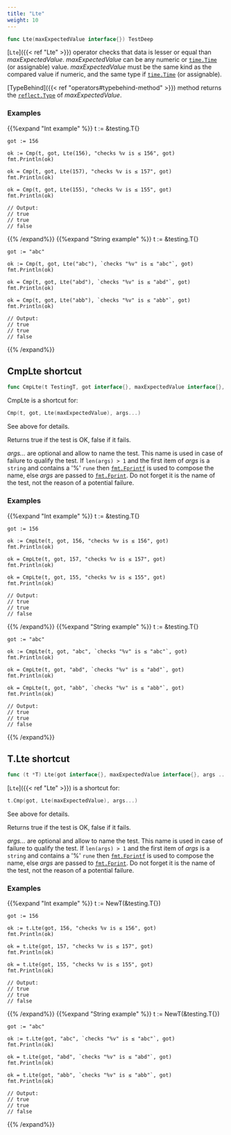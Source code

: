 ```yaml
---
title: "Lte"
weight: 10
---
```


```go
func Lte(maxExpectedValue interface{}) TestDeep
```

[`Lte`]({{< ref "Lte" >}}) operator checks that data is lesser or equal than
*maxExpectedValue*. *maxExpectedValue* can be any numeric or
[`time.Time`](https://golang.org/pkg/time/#Time) (or assignable) value. *maxExpectedValue* must be the
same kind as the compared value if numeric, and the same type if
[`time.Time`](https://golang.org/pkg/time/#Time) (or assignable).

[TypeBehind]({{< ref "operators#typebehind-method" >}}) method returns the [`reflect.Type`](https://golang.org/pkg/reflect/#Type) of *maxExpectedValue*.


### Examples

{{%expand "Int example" %}}	t := &testing.T{}

	got := 156

	ok := Cmp(t, got, Lte(156), "checks %v is ≤ 156", got)
	fmt.Println(ok)

	ok = Cmp(t, got, Lte(157), "checks %v is ≤ 157", got)
	fmt.Println(ok)

	ok = Cmp(t, got, Lte(155), "checks %v is ≤ 155", got)
	fmt.Println(ok)

	// Output:
	// true
	// true
	// false
{{% /expand%}}
{{%expand "String example" %}}	t := &testing.T{}

	got := "abc"

	ok := Cmp(t, got, Lte("abc"), `checks "%v" is ≤ "abc"`, got)
	fmt.Println(ok)

	ok = Cmp(t, got, Lte("abd"), `checks "%v" is ≤ "abd"`, got)
	fmt.Println(ok)

	ok = Cmp(t, got, Lte("abb"), `checks "%v" is ≤ "abb"`, got)
	fmt.Println(ok)

	// Output:
	// true
	// true
	// false
{{% /expand%}}
## CmpLte shortcut

```go
func CmpLte(t TestingT, got interface{}, maxExpectedValue interface{}, args ...interface{}) bool
```

CmpLte is a shortcut for:

```go
Cmp(t, got, Lte(maxExpectedValue), args...)
```

See above for details.

Returns true if the test is OK, false if it fails.

*args...* are optional and allow to name the test. This name is
used in case of failure to qualify the test. If `len(args) > 1` and
the first item of *args* is a `string` and contains a '%' `rune` then
[`fmt.Fprintf`](https://golang.org/pkg/fmt/#Fprintf) is used to compose the name, else *args* are passed to
[`fmt.Fprint`](https://golang.org/pkg/fmt/#Fprint). Do not forget it is the name of the test, not the
reason of a potential failure.


### Examples

{{%expand "Int example" %}}	t := &testing.T{}

	got := 156

	ok := CmpLte(t, got, 156, "checks %v is ≤ 156", got)
	fmt.Println(ok)

	ok = CmpLte(t, got, 157, "checks %v is ≤ 157", got)
	fmt.Println(ok)

	ok = CmpLte(t, got, 155, "checks %v is ≤ 155", got)
	fmt.Println(ok)

	// Output:
	// true
	// true
	// false
{{% /expand%}}
{{%expand "String example" %}}	t := &testing.T{}

	got := "abc"

	ok := CmpLte(t, got, "abc", `checks "%v" is ≤ "abc"`, got)
	fmt.Println(ok)

	ok = CmpLte(t, got, "abd", `checks "%v" is ≤ "abd"`, got)
	fmt.Println(ok)

	ok = CmpLte(t, got, "abb", `checks "%v" is ≤ "abb"`, got)
	fmt.Println(ok)

	// Output:
	// true
	// true
	// false
{{% /expand%}}
## T.Lte shortcut

```go
func (t *T) Lte(got interface{}, maxExpectedValue interface{}, args ...interface{}) bool
```

[`Lte`]({{< ref "Lte" >}}) is a shortcut for:

```go
t.Cmp(got, Lte(maxExpectedValue), args...)
```

See above for details.

Returns true if the test is OK, false if it fails.

*args...* are optional and allow to name the test. This name is
used in case of failure to qualify the test. If `len(args) > 1` and
the first item of *args* is a `string` and contains a '%' `rune` then
[`fmt.Fprintf`](https://golang.org/pkg/fmt/#Fprintf) is used to compose the name, else *args* are passed to
[`fmt.Fprint`](https://golang.org/pkg/fmt/#Fprint). Do not forget it is the name of the test, not the
reason of a potential failure.


### Examples

{{%expand "Int example" %}}	t := NewT(&testing.T{})

	got := 156

	ok := t.Lte(got, 156, "checks %v is ≤ 156", got)
	fmt.Println(ok)

	ok = t.Lte(got, 157, "checks %v is ≤ 157", got)
	fmt.Println(ok)

	ok = t.Lte(got, 155, "checks %v is ≤ 155", got)
	fmt.Println(ok)

	// Output:
	// true
	// true
	// false
{{% /expand%}}
{{%expand "String example" %}}	t := NewT(&testing.T{})

	got := "abc"

	ok := t.Lte(got, "abc", `checks "%v" is ≤ "abc"`, got)
	fmt.Println(ok)

	ok = t.Lte(got, "abd", `checks "%v" is ≤ "abd"`, got)
	fmt.Println(ok)

	ok = t.Lte(got, "abb", `checks "%v" is ≤ "abb"`, got)
	fmt.Println(ok)

	// Output:
	// true
	// true
	// false
{{% /expand%}}
